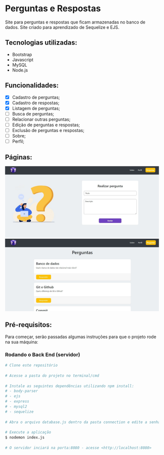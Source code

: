 # Perguntas e Respostas
Site para perguntas e respostas que ficam armazenadas no banco de dados.
Site criado para aprendizado de Sequelize e EJS.

## Tecnologias utilizadas:
- Bootstrap
- Javascript
- MySQL
- Node.js

## Funcionalidades:
- [x] Cadastro de perguntas;
- [x] Cadastro de respostas;
- [x] Listagem de perguntas;
- [ ] Busca de perguntas;
- [ ] Relacionar outras perguntas;
- [ ] Edição de perguntas e respostas;
- [ ] Exclusão de perguntas e respostas;
- [ ] Sobre;
- [ ] Perfil;

## Páginas:
![Página de perguntas](/public/assets/page%20perguntar.jpeg)    
![Página lista de perguntas](/public/assets/page%20perguntas.jpeg)

## Pré-requisitos:
Para começar, serão passadas algumas instruções para que o projeto rode na sua máquina:

### Rodando o Back End (servidor)
```bash
# Clone este repositório

# Acesse a pasta do projeto no terminal/cmd

# Instale as seguintes dependências utilizando npm install:
# - body-parser
# - ejs
# - express
# - mysql2
# - sequelize

# Abra o arquivo database.js dentro da pasta connection e edite a senha de acordo com sua senha do MySQL

# Execute a aplicação
$ nodemon index.js

# O servidor inciará na porta:8080 - acesse <http://localhost:8080>
```